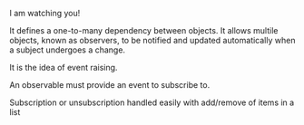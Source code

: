 I am watching you!

It defines a one-to-many dependency between objects. It allows multile objects, known as observers, to be notified and updated automatically when a subject undergoes a change.

It is the idea of event raising.

An observable must provide an event to subscribe to.

Subscription or unsubscription handled easily with add/remove of items in a list
